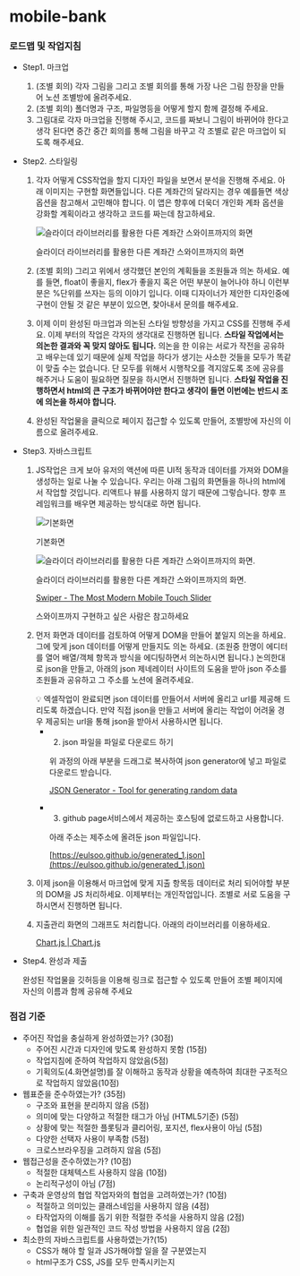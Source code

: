 # mobile-bank

### 로드맵 및 작업지침

- Step1. 마크업
    1. (조별 회의) 각자 그림을 그리고 조별 회의를 통해 가장 나은 그림 한장을 만들어 노션 조별방에 올려주세요. 
    2. (조별 회의) 폴더명과 구조, 파일명등을 어떻게 할지 함께 결정해 주세요.
    3. 그림대로 각자 마크업을 진행해 주시고, 코드를 짜보니 그림이 바뀌어야 한다고 생각 된다면 중간 중간 회의를 통해 그림을 바꾸고 각 조별로 같은 마크업이 되도록 해주세요.
- Step2. 스타일링
    1. 각자 어떻게 CSS작업을 할지 디자인 파일을 보면서 분석을 진행해 주세요.  아래 이미지는 구현할 화면들입니다. 다른 계좌간의 달라지는 경우 예를들면 색상옵션을 참고해서 고민해야 합니다. 이 앱은 향후에 더욱더 개인화 계좌 옵션을 강화할 계획이라고 생각하고 코드를 짜는데 참고하세요.
        
        ![슬라이더 라이브러리를 활용한 다른 계좌간 스와이프까지의 화면](https://s3-us-west-2.amazonaws.com/secure.notion-static.com/ce2040d3-9dbc-4c38-86f9-e69c7f3cbad3/Untitled.png)
        
        슬라이더 라이브러리를 활용한 다른 계좌간 스와이프까지의 화면
        
    2. (조별 회의) 그리고 위에서 생각했던 본인의 계획들을 조원들과 의논 하세요. 예를 들면, float이 좋을지, flex가 좋을지 혹은 어떤 부분이 늘어나야 하니 이런부분은 %단위를 쓰자는 등의 이야기 입니다.  이때 디자이너가 제안한 디자인중에 구현이 안될 것 같은 부분이 있으면, 찾아내서 문의를 해주세요.
    3. 이제 이미 완성된 마크업과 의논된 스타일 방향성을 가지고 CSS를 진행해 주세요. 이제 부터의 작업은 각자의 생각대로 진행하면 됩니다.  **스타일 작업에서는 의논한 결과와 꼭 맞지 않아도 됩니다.** 의논을 한 이유는 서로가 작전을 공유하고 배우는데 있기 때문에 실제 작업을 하다가 생기는 사소한 것들을 모두가 똑같이 맞출 수는 없습니다. 단 모두를 위해서 시행착오를 격지않도록 조에 공유를 해주거나 도움이 필요하면 질문을 하시면서 진행하면 됩니다. **스타일 작업을 진행하면서 html의 큰 구조가 바뀌어야만 한다고 생각이 들면 이번에는 반드시 조에 의논을 하셔야 합니다.** 
    4. 완성된 작업물을 클릭으로 페이지 접근할 수 있도록 만들어, 조별방에 자신의 이름으로 올려주세요.
- Step3. 자바스크립트
    1. JS작업은 크게 보아 유저의 액션에 따른 UI적 동작과 데이터를 가져와 DOM을 생성하는 일로 나눌 수 있습니다.  우리는 아래 그림의 화면들을 하나의 html에서 작업할 것입니다. 리액트나 뷰를 사용하지 않기 때문에 그렇습니다. 향후 프레임워크를 배우면 제공하는 방식대로 하면 됩니다.
        
        ![기본화면](https://s3-us-west-2.amazonaws.com/secure.notion-static.com/97098e66-4f5b-4b98-9ef6-74aa9210f14a/Untitled.png)
        
        기본화면
        
        ![슬라이더 라이브러리를 활용한 다른 계좌간 스와이프까지의 화면. ](https://s3-us-west-2.amazonaws.com/secure.notion-static.com/ce2040d3-9dbc-4c38-86f9-e69c7f3cbad3/Untitled.png)
        
        슬라이더 라이브러리를 활용한 다른 계좌간 스와이프까지의 화면. 
        
        [Swiper - The Most Modern Mobile Touch Slider](https://swiperjs.com/)
        
        스와이프까지 구현하고 싶은 사람은 참고하세요
        
    2. 먼저 화면과 데이터를 검토하여 어떻게 DOM을 만들어 붙일지 의논을 하세요. 그에 맞게 json 데이터를 어떻게 만들지도 의논 하세요. (조원중 한명이 에디터를 열어 배열/객체 항목과 방식을 에디팅하면서 의논하시면 됩니다.) 논의한대로 json을 만들고, 아래의 json 제네레이터 사이트의 도움을 받아 json 주소를 조원들과 공유하고 그 주소를 노션에 올려주세요.
        
        <aside>
        💡 엑셀작업이 완료되면  json 데이터를 만들어서 서버에 올리고 url를 제공해 드리도록 하겠습니다. 만약 직접 json을 만들고 서버에 올리는 작업이 어려울 경우 제공되는 url을 통해 json을 받아서 사용하시면 됩니다.
        
        </aside>
        
        - 2) json 파일을 파일로 다운로드 하기
            
            위 과정의 아래 부분을 드래그로 복사하여 json generator에 넣고 파일로 다운로드 받습니다.
            
            [JSON Generator - Tool for generating random data](https://www.json-generator.com/)
            
        - 3) github page서비스에서 제공하는 호스팅에 없로드하고 사용합니다.
            
            아래 주소는 제주소에 올려둔 json 파일입니다.
            
            [https://eulsoo.github.io/generated_1.json](https://eulsoo.github.io/generated_1.json)
            
    3. 이제 json을 이용해서 마크업에 맞게 지출 항목등 데이터로 처리 되어야할 부분의 DOM을 JS 처리하세요. 이제부터는 개인작업입니다.  조별로 서로 도움을 구하시면서 진행하면 됩니다.
    4. 지출관리 화면의 그래프도 처리합니다. 아래의 라이브러리를 이용하세요.
        
        [Chart.js | Chart.js](https://www.chartjs.org/docs/latest/)
        
- Step4. 완성과 제출
    
    완성된 작업물을 깃허등을 이용해 링크로 접근할 수 있도록 만들어 조별 페이지에 자신의 이름과 함께 공유해 주세요
    

### 점검 기준

- 주어진 작업을 충실하게 완성하였는가? (30점)
    - 주어진 시간과 디자인에 맞도록 완성하지 못함 (15점)
    - 작업지침에 준하여 작업하지 않았음(5점)
    - 기획의도(4.화면설명)를 잘 이해하고 동작과 상황을 예측하여 최대한 구조적으로 작업하지 않았음(10점)
- 웹표준을 준수하였는가? (35점)
    - 구조와 표현을 분리하지 않음 (5점)
    - 의미에 맞는 다양하고 적절한 태그가 아님 (HTML5기준) (5점)
    - 상황에 맞는 적절한 플롯팅과 클리어링, 포지션, flex사용이 아님 (5점)
    - 다양한 선택자 사용이 부족함 (5점)
    - 크로스브라우징을 고려하지 않음 (5점)
- 웹접근성을 준수하였는가? (10점)
    - 적절한 대체텍스트 사용하지 않음 (10점)
    - 논리적구성이 아님 (7점)
- 구축과 운영상의 협업 작업자와의 협업을 고려하였는가? (10점)
    - 적절하고 의미있는 클래스네임을 사용하지 않음 (4점)
    - 타작업자의 이해를 돕기 위한 적절한 주석을 사용하지 않음 (2점)
    - 협업을 위한 일관적인 코드 작성 방법을 사용하지 않음 (2점)
- 최소한의 자바스크립트를 사용하였는가?(15)
    - CSS가 해야 할 일과 JS가해야할 일을 잘 구분였는지
    - html구조가 CSS, JS를 모두 만족시키는지
